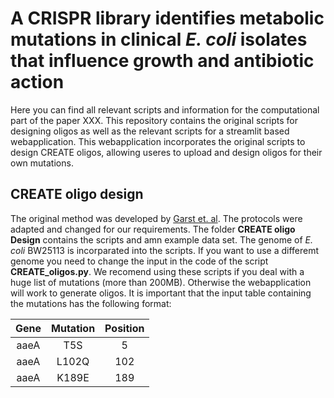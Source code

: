 # A CRISPR library identifies metabolic mutations in clinical *E. coli* isolates that influence growth and antibiotic action

Here you can find all relevant scripts and information for the computational part of the paper XXX.
This repository contains the original scripts for designing oligos as well as the relevant scripts for a streamlit based webapplication.
This webapplication incorporates the original scripts to design CREATE oligos, allowing useres to upload and design oligos for their own mutations.  

## CREATE oligo design
The original method was developed by [Garst et. al](https://www.nature.com/articles/nbt.3718). The protocols were adapted 
and changed for our requirements. The folder **CREATE oligo Design** contains the scripts and amn example data set. The genome
of *E. coli* BW25113 is incorparated into the scripts. If you want to use a differemt genome you need to change the input in the code of 
the script **CREATE_oligos.py**. We recomend using these scripts if you deal with a huge list of mutations (more than 200MB). Otherwise the webapplication
will work to generate oligos. It is important that the input table containing the mutations has the following format: 

| Gene | Mutation | Position |
|:---------:|:--------:|:--------:|
| aaeA      | T5S      | 5        |
| aaeA      | L102Q    | 102      |
| aaeA      | K189E    | 189      |
